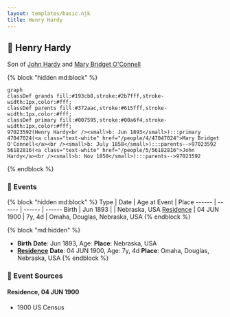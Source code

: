 ```yaml
---
layout: templates/basic.njk
title: Henry Hardy
---
```

## 🔵 Henry Hardy

Son of [John Hardy](/people/5/56182816) and [Mary Bridget O'Connell](/people/4/47047024)

{% block "hidden md:block" %}
```mermaid
graph
classDef grands fill:#193cb8,stroke:#2b7fff,stroke-width:1px,color:#fff;
classDef parents fill:#372aac,stroke:#615fff,stroke-width:1px,color:#fff;
classDef primary fill:#007595,stroke:#00a6f4,stroke-width:1px,color:#fff;
97023592(Henry Hardy<br /><small>b: Jun 1893</small>):::primary
47047024(<a class="text-white" href="/people/4/47047024">Mary Bridget O'Connell</a><br /><small>b: July 1858</small>):::parents-->97023592
56182816(<a class="text-white" href="/people/5/56182816">John Hardy</a><br /><small>b: Nov 1850</small>):::parents-->97023592
```
{% endblock %}

### 📆 Events

{% block "hidden md:block" %}
Type | Date | Age at Event | Place
------ | ------ | ------ | ------
Birth | Jun 1893 |  | Nebraska, USA
[Residence](#event-event-0) | 04 JUN 1900 | 7y, 4d | Omaha, Douglas, Nebraska, USA
{% endblock %}

{% block "md:hidden" %}
- **Birth**
**Date**: Jun 1893, Age:
**Place**: Nebraska, USA
- **[Residence](#event-event-0)**
**Date**: 04 JUN 1900, Age: 7y, 4d
**Place**: Omaha, Douglas, Nebraska, USA
{% endblock %}

### 📰 Event Sources

#### <a id="event-event-0"></a> Residence, 04 JUN 1900
* 1900 US Census

